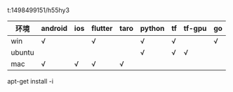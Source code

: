 

t:1498499151/h55hy3

环境 | android | ios | flutter | taro | python | tf | tf-gpu | go |
----|----|----|----|----|----|----|----|----
win|√| |√| |√|√| |√| 
ubuntu| | | | |√|√|√|
mac|√|√|√|√


apt-get install -i
